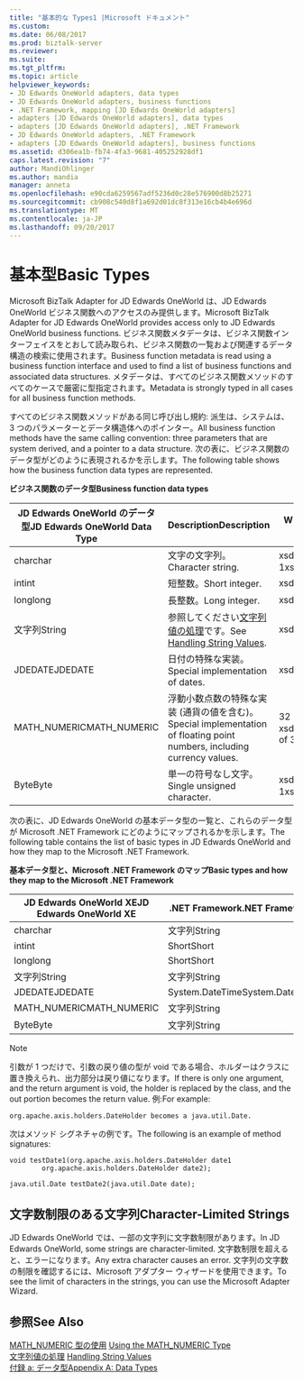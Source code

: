 ```yaml
---
title: "基本的な Types1 |Microsoft ドキュメント"
ms.custom: 
ms.date: 06/08/2017
ms.prod: biztalk-server
ms.reviewer: 
ms.suite: 
ms.tgt_pltfrm: 
ms.topic: article
helpviewer_keywords:
- JD Edwards OneWorld adapters, data types
- JD Edwards OneWorld adapters, business functions
- .NET Framework, mapping [JD Edwards OneWorld adapters]
- adapters [JD Edwards OneWorld adapters], data types
- adapters [JD Edwards OneWorld adapters], .NET Framework
- JD Edwards OneWorld adapters, .NET Framework
- adapters [JD Edwards OneWorld adapters], business functions
ms.assetid: d306ea1b-fb74-4fa3-9681-405252928df1
caps.latest.revision: "7"
author: MandiOhlinger
ms.author: mandia
manager: anneta
ms.openlocfilehash: e90cda6259567adf5236d0c28e576900d8b25271
ms.sourcegitcommit: cb908c540d8f1a692d01dc8f313e16cb4b4e696d
ms.translationtype: MT
ms.contentlocale: ja-JP
ms.lasthandoff: 09/20/2017
---
```

# <a name="basic-types"></a><span data-ttu-id="49d3b-102">基本型</span><span class="sxs-lookup"><span data-stu-id="49d3b-102">Basic Types</span></span>
<span data-ttu-id="49d3b-103">Microsoft BizTalk Adapter for JD Edwards OneWorld は、JD Edwards OneWorld ビジネス関数へのアクセスのみ提供します。</span><span class="sxs-lookup"><span data-stu-id="49d3b-103">Microsoft BizTalk Adapter for JD Edwards OneWorld provides access only to JD Edwards OneWorld business functions.</span></span> <span data-ttu-id="49d3b-104">ビジネス関数メタデータは、ビジネス関数インターフェイスをとおして読み取られ、ビジネス関数の一覧および関連するデータ構造の検索に使用されます。</span><span class="sxs-lookup"><span data-stu-id="49d3b-104">Business function metadata is read using a business function interface and used to find a list of business functions and associated data structures.</span></span> <span data-ttu-id="49d3b-105">メタデータは、すべてのビジネス関数メソッドのすべてのケースで厳密に型指定されます。</span><span class="sxs-lookup"><span data-stu-id="49d3b-105">Metadata is strongly typed in all cases for all business function methods.</span></span>  
  
 <span data-ttu-id="49d3b-106">すべてのビジネス関数メソッドがある同じ呼び出し規約: 派生は、システムは、3 つのパラメーターとデータ構造体へのポインター。</span><span class="sxs-lookup"><span data-stu-id="49d3b-106">All business function methods have the same calling convention: three parameters that are system derived, and a pointer to a data structure.</span></span> <span data-ttu-id="49d3b-107">次の表に、ビジネス関数のデータ型がどのように表現されるかを示します。</span><span class="sxs-lookup"><span data-stu-id="49d3b-107">The following table shows how the business function data types are represented.</span></span>  
  
 <span data-ttu-id="49d3b-108">**ビジネス関数のデータ型**</span><span class="sxs-lookup"><span data-stu-id="49d3b-108">**Business function data types**</span></span>  
  
|<span data-ttu-id="49d3b-109">JD Edwards OneWorld のデータ型</span><span class="sxs-lookup"><span data-stu-id="49d3b-109">JD Edwards OneWorld Data Type</span></span>|<span data-ttu-id="49d3b-110">Description</span><span class="sxs-lookup"><span data-stu-id="49d3b-110">Description</span></span>|<span data-ttu-id="49d3b-111">WDSL 変換</span><span class="sxs-lookup"><span data-stu-id="49d3b-111">WDSL Conversion</span></span>|  
|-----------------------------------|-----------------|---------------------|  
|<span data-ttu-id="49d3b-112">char</span><span class="sxs-lookup"><span data-stu-id="49d3b-112">char</span></span>|<span data-ttu-id="49d3b-113">文字の文字列。</span><span class="sxs-lookup"><span data-stu-id="49d3b-113">Character string.</span></span>|<span data-ttu-id="49d3b-114">xsd:string の 1</span><span class="sxs-lookup"><span data-stu-id="49d3b-114">xsd:string of 1</span></span>|  
|<span data-ttu-id="49d3b-115">int</span><span class="sxs-lookup"><span data-stu-id="49d3b-115">int</span></span>|<span data-ttu-id="49d3b-116">短整数。</span><span class="sxs-lookup"><span data-stu-id="49d3b-116">Short integer.</span></span>|<span data-ttu-id="49d3b-117">xsd:short</span><span class="sxs-lookup"><span data-stu-id="49d3b-117">xsd:short</span></span>|  
|<span data-ttu-id="49d3b-118">long</span><span class="sxs-lookup"><span data-stu-id="49d3b-118">long</span></span>|<span data-ttu-id="49d3b-119">長整数。</span><span class="sxs-lookup"><span data-stu-id="49d3b-119">Long integer.</span></span>|<span data-ttu-id="49d3b-120">xsd:short</span><span class="sxs-lookup"><span data-stu-id="49d3b-120">xsd:short</span></span>|  
|<span data-ttu-id="49d3b-121">文字列</span><span class="sxs-lookup"><span data-stu-id="49d3b-121">String</span></span>|<span data-ttu-id="49d3b-122">参照してください[文字列値の処理](../core/handling-string-values1.md)です。</span><span class="sxs-lookup"><span data-stu-id="49d3b-122">See [Handling String Values](../core/handling-string-values1.md).</span></span>|<span data-ttu-id="49d3b-123">xsd:string</span><span class="sxs-lookup"><span data-stu-id="49d3b-123">xsd:string</span></span>|  
|<span data-ttu-id="49d3b-124">JDEDATE</span><span class="sxs-lookup"><span data-stu-id="49d3b-124">JDEDATE</span></span>|<span data-ttu-id="49d3b-125">日付の特殊な実装。</span><span class="sxs-lookup"><span data-stu-id="49d3b-125">Special implementation of dates.</span></span>|<span data-ttu-id="49d3b-126">xsd:date</span><span class="sxs-lookup"><span data-stu-id="49d3b-126">xsd:date</span></span>|  
|<span data-ttu-id="49d3b-127">MATH_NUMERIC</span><span class="sxs-lookup"><span data-stu-id="49d3b-127">MATH_NUMERIC</span></span>|<span data-ttu-id="49d3b-128">浮動小数点数の特殊な実装 (通貨の値を含む)。</span><span class="sxs-lookup"><span data-stu-id="49d3b-128">Special implementation of floating point numbers, including currency values.</span></span>|<span data-ttu-id="49d3b-129">32 の xsd:string</span><span class="sxs-lookup"><span data-stu-id="49d3b-129">xsd:string of 32</span></span>|  
|<span data-ttu-id="49d3b-130">Byte</span><span class="sxs-lookup"><span data-stu-id="49d3b-130">Byte</span></span>|<span data-ttu-id="49d3b-131">単一の符号なし文字。</span><span class="sxs-lookup"><span data-stu-id="49d3b-131">Single unsigned character.</span></span>|<span data-ttu-id="49d3b-132">xsd:string の 1</span><span class="sxs-lookup"><span data-stu-id="49d3b-132">xsd:string of 1</span></span>|  
  
 <span data-ttu-id="49d3b-133">次の表に、JD Edwards OneWorld の基本データ型の一覧と、これらのデータ型が Microsoft .NET Framework にどのようにマップされるかを示します。</span><span class="sxs-lookup"><span data-stu-id="49d3b-133">The following table contains the list of basic types in JD Edwards OneWorld and how they map to the Microsoft .NET Framework.</span></span>  
  
 <span data-ttu-id="49d3b-134">**基本データ型と、Microsoft .NET Framework のマップ**</span><span class="sxs-lookup"><span data-stu-id="49d3b-134">**Basic types and how they map to the Microsoft .NET Framework**</span></span>  
  
|<span data-ttu-id="49d3b-135">JD Edwards OneWorld XE</span><span class="sxs-lookup"><span data-stu-id="49d3b-135">JD Edwards OneWorld XE</span></span>|<span data-ttu-id="49d3b-136">.NET Framework</span><span class="sxs-lookup"><span data-stu-id="49d3b-136">.NET Framework</span></span>|  
|----------------------------|--------------------|  
|<span data-ttu-id="49d3b-137">char</span><span class="sxs-lookup"><span data-stu-id="49d3b-137">char</span></span>|<span data-ttu-id="49d3b-138">文字列</span><span class="sxs-lookup"><span data-stu-id="49d3b-138">String</span></span>|  
|<span data-ttu-id="49d3b-139">int</span><span class="sxs-lookup"><span data-stu-id="49d3b-139">int</span></span>|<span data-ttu-id="49d3b-140">Short</span><span class="sxs-lookup"><span data-stu-id="49d3b-140">Short</span></span>|  
|<span data-ttu-id="49d3b-141">long</span><span class="sxs-lookup"><span data-stu-id="49d3b-141">long</span></span>|<span data-ttu-id="49d3b-142">Short</span><span class="sxs-lookup"><span data-stu-id="49d3b-142">Short</span></span>|  
|<span data-ttu-id="49d3b-143">文字列</span><span class="sxs-lookup"><span data-stu-id="49d3b-143">String</span></span>|<span data-ttu-id="49d3b-144">文字列</span><span class="sxs-lookup"><span data-stu-id="49d3b-144">String</span></span>|  
|<span data-ttu-id="49d3b-145">JDEDATE</span><span class="sxs-lookup"><span data-stu-id="49d3b-145">JDEDATE</span></span>|<span data-ttu-id="49d3b-146">System.DateTime</span><span class="sxs-lookup"><span data-stu-id="49d3b-146">System.DateTime</span></span>|  
|<span data-ttu-id="49d3b-147">MATH_NUMERIC</span><span class="sxs-lookup"><span data-stu-id="49d3b-147">MATH_NUMERIC</span></span>|<span data-ttu-id="49d3b-148">文字列</span><span class="sxs-lookup"><span data-stu-id="49d3b-148">String</span></span>|  
|<span data-ttu-id="49d3b-149">Byte</span><span class="sxs-lookup"><span data-stu-id="49d3b-149">Byte</span></span>|<span data-ttu-id="49d3b-150">文字列</span><span class="sxs-lookup"><span data-stu-id="49d3b-150">String</span></span>|  
  
> [!NOTE]
>  <span data-ttu-id="49d3b-151">引数が 1 つだけで、引数の戻り値の型が void である場合、ホルダーはクラスに置き換えられ、出力部分は戻り値になります。</span><span class="sxs-lookup"><span data-stu-id="49d3b-151">If there is only one argument, and the return argument is void, the holder is replaced by the class, and the out portion becomes the return value.</span></span> <span data-ttu-id="49d3b-152">例:</span><span class="sxs-lookup"><span data-stu-id="49d3b-152">For example:</span></span>  
  
```  
org.apache.axis.holders.DateHolder becomes a java.util.Date.   
```  
  
 <span data-ttu-id="49d3b-153">次はメソッド シグネチャの例です。</span><span class="sxs-lookup"><span data-stu-id="49d3b-153">The following is an example of method signatures:</span></span>  
  
```  
void testDate1(org.apache.axis.holders.DateHolder date1  
        org.apache.axis.holders.DateHolder date2);  
  
java.util.Date testDate2(java.util.Date date);  
```  
  
## <a name="character-limited-strings"></a><span data-ttu-id="49d3b-154">文字数制限のある文字列</span><span class="sxs-lookup"><span data-stu-id="49d3b-154">Character-Limited Strings</span></span>  
 <span data-ttu-id="49d3b-155">JD Edwards OneWorld では、一部の文字列に文字数制限があります。</span><span class="sxs-lookup"><span data-stu-id="49d3b-155">In JD Edwards OneWorld, some strings are character-limited.</span></span> <span data-ttu-id="49d3b-156">文字数制限を超えると、エラーになります。</span><span class="sxs-lookup"><span data-stu-id="49d3b-156">Any extra character causes an error.</span></span> <span data-ttu-id="49d3b-157">文字列の文字数の制限を確認するには、Microsoft アダプター ウィザードを使用できます。</span><span class="sxs-lookup"><span data-stu-id="49d3b-157">To see the limit of characters in the strings, you can use the Microsoft Adapter Wizard.</span></span>  
  
## <a name="see-also"></a><span data-ttu-id="49d3b-158">参照</span><span class="sxs-lookup"><span data-stu-id="49d3b-158">See Also</span></span>  
 <span data-ttu-id="49d3b-159">[MATH_NUMERIC 型の使用](../core/using-the-math-numeric-type2.md) </span><span class="sxs-lookup"><span data-stu-id="49d3b-159">[Using the MATH_NUMERIC Type](../core/using-the-math-numeric-type2.md) </span></span>  
 <span data-ttu-id="49d3b-160">[文字列値の処理](../core/handling-string-values1.md) </span><span class="sxs-lookup"><span data-stu-id="49d3b-160">[Handling String Values](../core/handling-string-values1.md) </span></span>  
 [<span data-ttu-id="49d3b-161">付録 a: データ型</span><span class="sxs-lookup"><span data-stu-id="49d3b-161">Appendix A: Data Types</span></span>](../core/appendix-a-data-types.md)
